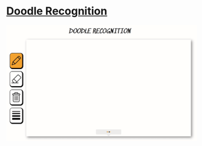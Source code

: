 # [Doodle Recognition][1]

![Doodle-GIF](https://github.com/Arcady1/Doodle-Recognition-Web/blob/master/img/GitHub-GIF/Animation.gif)


















[1]: https://doodle-recognition-web.glitch.me/
